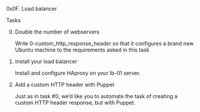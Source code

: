 0x0F. Load balancer


Tasks


0. Double the number of webservers

    Write 0-custom_http_response_header so that it configures a brand new Ubuntu machine to the requirements asked in this task

1. Install your load balancer

    Install and configure HAproxy on your lb-01 server.

2. Add a custom HTTP header with Puppet

    Just as in task #0, we’d like you to automate the task of creating a custom HTTP header response, but with Puppet.

